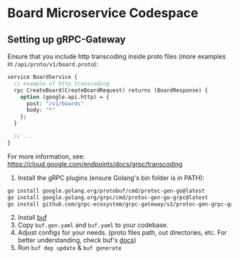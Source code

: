 # Board Microservice Codespace

## Setting up gRPC-Gateway

Ensure that you include http transcoding inside proto files (more examples in `/api/proto/v1/board.proto`):

```protobuf
service BoardService {
  // example of http transcoding
  rpc CreateBoard(CreateBoardRequest) returns (BoardResponse) {
    option (google.api.http) = {
      post: "/v1/boards"
      body: "*"
    };
  }

  // ...
}
```

For more information, see: https://cloud.google.com/endpoints/docs/grpc/transcoding

1. Install the gRPC plugins (ensure Golang's bin folder is in PATH):
```bash
go install google.golang.org/protobuf/cmd/protoc-gen-go@latest
go install google.golang.org/grpc/cmd/protoc-gen-go-grpc@latest
go install github.com/grpc-ecosystem/grpc-gateway/v2/protoc-gen-grpc-gateway@latest
```
2. Install [buf](https://github.com/bufbuild/buf)
3. Copy `buf.gen.yaml` and `buf.yaml` to your codebase.
4. Adjust configs for your needs. (proto files path, out directories, etc. For better understanding, check buf's [docs](https://buf.build/docs/generate/tutorial))
5. Run `buf dep update` & `buf generate`
